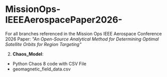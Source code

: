 # MissionOps-IEEEAerospacePaper2026-
For all branches referenced in the Mission Ops IEEE Aerospace Conference 2026 Paper: 
_"An Open-Source Analytical Method for Determining Optimal Satellite Orbits for Region Targeting"_


2. **Chaos_Model**:
  - Python Chaos 8 code with CSV File
  - geomagnetic_field_data.csv
